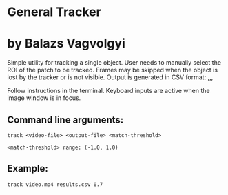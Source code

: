 # General Tracker
# by Balazs Vagvolgyi

Simple utility for tracking a single object.
User needs to manually select the ROI of the patch to be tracked.
Frames may be skipped when the object is lost by the tracker or is not visible.
Output is generated in CSV format:
    <frame-num>,<valid-flag>,<x-coordinate>,<y-coordinate>

Follow instructions in the terminal.
Keyboard inputs are active when the image window is in focus.

Command line arguments:
-----------------------

    track <video-file> <output-file> <match-threshold>

    <match-threshold> range: (-1.0, 1.0)

Example:
-------------------------------------------------

    track video.mp4 results.csv 0.7
